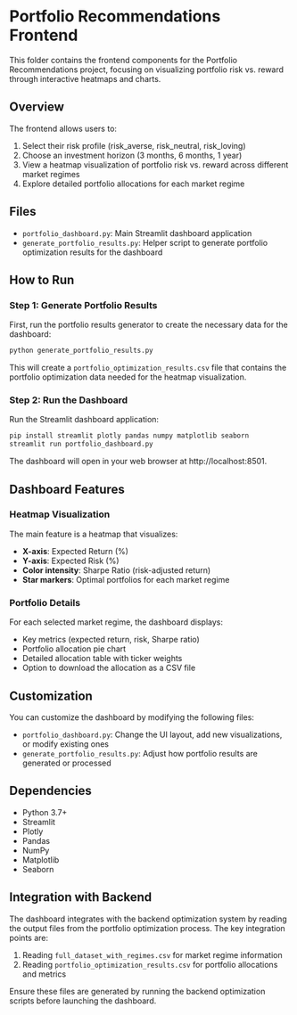 # Portfolio Recommendations Frontend

This folder contains the frontend components for the Portfolio Recommendations project, focusing on visualizing portfolio risk vs. reward through interactive heatmaps and charts.

## Overview

The frontend allows users to:

1. Select their risk profile (risk_averse, risk_neutral, risk_loving)
2. Choose an investment horizon (3 months, 6 months, 1 year)
3. View a heatmap visualization of portfolio risk vs. reward across different market regimes
4. Explore detailed portfolio allocations for each market regime

## Files

- `portfolio_dashboard.py`: Main Streamlit dashboard application
- `generate_portfolio_results.py`: Helper script to generate portfolio optimization results for the dashboard

## How to Run

### Step 1: Generate Portfolio Results

First, run the portfolio results generator to create the necessary data for the dashboard:

```bash
python generate_portfolio_results.py
```

This will create a `portfolio_optimization_results.csv` file that contains the portfolio optimization data needed for the heatmap visualization.

### Step 2: Run the Dashboard

Run the Streamlit dashboard application:

```bash
pip install streamlit plotly pandas numpy matplotlib seaborn
streamlit run portfolio_dashboard.py
```

The dashboard will open in your web browser at http://localhost:8501.

## Dashboard Features

### Heatmap Visualization

The main feature is a heatmap that visualizes:

- **X-axis**: Expected Return (%)
- **Y-axis**: Expected Risk (%)
- **Color intensity**: Sharpe Ratio (risk-adjusted return)
- **Star markers**: Optimal portfolios for each market regime

### Portfolio Details

For each selected market regime, the dashboard displays:

- Key metrics (expected return, risk, Sharpe ratio)
- Portfolio allocation pie chart
- Detailed allocation table with ticker weights
- Option to download the allocation as a CSV file

## Customization

You can customize the dashboard by modifying the following files:

- `portfolio_dashboard.py`: Change the UI layout, add new visualizations, or modify existing ones
- `generate_portfolio_results.py`: Adjust how portfolio results are generated or processed

## Dependencies

- Python 3.7+
- Streamlit
- Plotly
- Pandas
- NumPy
- Matplotlib
- Seaborn

## Integration with Backend

The dashboard integrates with the backend optimization system by reading the output files from the portfolio optimization process. The key integration points are:

1. Reading `full_dataset_with_regimes.csv` for market regime information
2. Reading `portfolio_optimization_results.csv` for portfolio allocations and metrics

Ensure these files are generated by running the backend optimization scripts before launching the dashboard.
